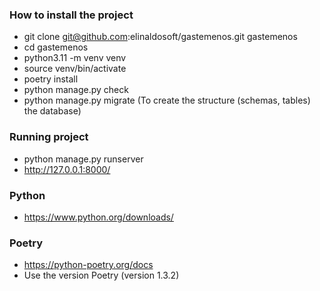 ### How to install the project
- git clone git@github.com:elinaldosoft/gastemenos.git gastemenos
- cd gastemenos
- python3.11 -m venv venv
- source venv/bin/activate
- poetry install
- python manage.py check
- python manage.py migrate (To create the structure (schemas, tables) the database)

### Running project
- python manage.py runserver
- http://127.0.0.1:8000/

### Python
- https://www.python.org/downloads/

### Poetry
- https://python-poetry.org/docs
- Use the version Poetry (version 1.3.2)